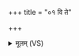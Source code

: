 +++
title = "०१ वि ते"

+++
<details><summary>मूलम् (VS)</summary>

वि ते॑ मुञ्चामि रश॒नां वि योक्त्रं॒ वि नि॒योज॑नम्। इ॒हैव त्वमज॑स्र एध्यग्ने ॥
</details>